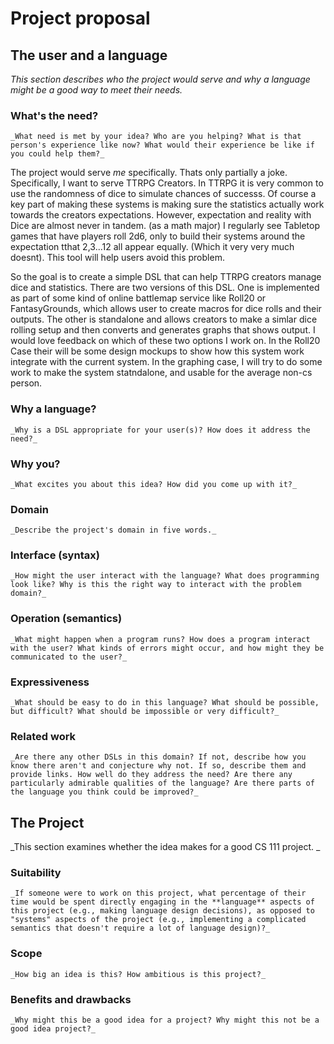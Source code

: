 # Project proposal

## The user and a language

_This section describes who the project would serve and why a language might be a
good way to meet their needs._

### What's the need?

`_What need is met by your idea? Who are you helping? What is that person's
experience like now? What would their experience be like if you could help
them?_`

The project would serve *me* specifically. Thats only partially a joke. Specifically, I want to serve TTRPG Creators. In TTRPG it is very common to use the randomness of dice to simulate chances of successs. Of course a key part of making these systems is making sure the statistics actually work towards the creators expectations. However, expectation and reality with Dice are almost never in tandem. (as a math major) I regularly see Tabletop games that have players roll 2d6, only to build their systems around the expectation tthat 2,3...12 all appear equally. (Which it very very much doesnt). This tool will help users avoid this problem. 

So the goal is to create a simple DSL that can help TTRPG creators manage dice and statistics. There are two versions of this DSL. One is implemented as part of some kind of online battlemap service like Roll20 or FantasyGrounds, which allows user to create macros for dice rolls and their outputs. The other is standalone and allows creators to make a simlar dice rolling setup and then converts and generates graphs that shows output. I would love feedback on which of these two options I work on. In the Roll20 Case their will be some design mockups to show how this system work integrate with the current system. In the graphing case, I will try to do some work to make the system statndalone, and usable for the average non-cs person. 

### Why a language?

`_Why is a DSL appropriate for your user(s)? How does it address the need?_`

### Why you?

`_What excites you about this idea? How did you come up with it?_`

### Domain

`_Describe the project's domain in five words._`

### Interface (syntax)

`_How might the user interact with the language? What does programming look
like? Why is this the right way to interact with the problem domain?_`

### Operation (semantics)

`_What might happen when a program runs? How does a program interact with the
user? What kinds of errors might occur, and how might they be communicated to
the user?_`

### Expressiveness

`_What should be easy to do in this language? What should be possible, but
difficult? What should be impossible or very difficult?_`

### Related work

`_Are there any other DSLs in this domain? If not, describe how you know there
aren't and conjecture why not. If so, describe them and provide links. How well
do they address the need? Are there any particularly admirable qualities of the
language? Are there parts of the language you think could be improved?_`

## The Project

_This section examines whether the idea makes for a good CS 111 project.
_
### Suitability

`_If someone were to work on this project, what percentage of their time would be
spent directly engaging in the **language** aspects of this project (e.g.,
making language design decisions), as opposed to "systems" aspects of the
project (e.g., implementing a complicated semantics that doesn't require a lot
of language design)?_`

### Scope

`_How big an idea is this? How ambitious is this project?_`

### Benefits and drawbacks

`_Why might this be a good idea for a project? Why might this not be a good idea
project?_`

